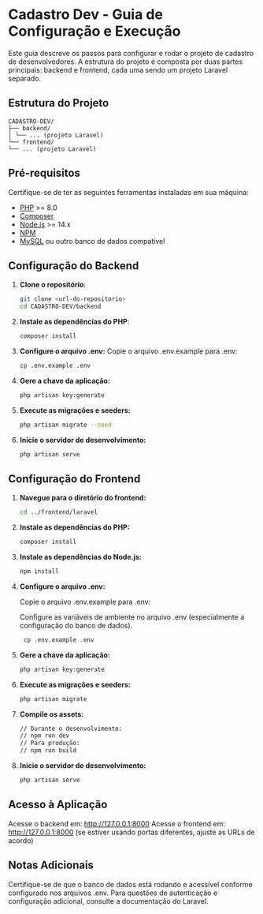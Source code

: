 # Cadastro Dev - Guia de Configuração e Execução

Este guia descreve os passos para configurar e rodar o projeto de cadastro de desenvolvedores. A estrutura do projeto é composta por duas partes principais: backend e frontend, cada uma sendo um projeto Laravel separado.

## Estrutura do Projeto


    CADASTRO-DEV/
    ├── backend/
    │ └── ... (projeto Laravel)
    └── frontend/
    └── ... (projeto Laravel)


## Pré-requisitos

Certifique-se de ter as seguintes ferramentas instaladas em sua máquina:

- [PHP](https://www.php.net/downloads) >= 8.0
- [Composer](https://getcomposer.org/)
- [Node.js](https://nodejs.org/) >= 14.x
- [NPM](https://www.npmjs.com/)
- [MySQL](https://www.mysql.com/downloads/) ou outro banco de dados compatível

## Configuração do Backend

1. **Clone o repositório**:
   
   ```bash
   git clone <url-do-repositorio>
   cd CADASTRO-DEV/backend
2. **Instale as dependências do PHP**:
   
   ```bash
   composer install
3. **Configure o arquivo .env:**
Copie o arquivo .env.example para .env:

    ```bash
    cp .env.example .env
4. **Gere a chave da aplicação:**
    ```bash
    php artisan key:generate
5. **Execute as migrações e seeders:**
    ```bash
    php artisan migrate --seed
6. **Inicie o servidor de desenvolvimento:**
   ```bash
   php artisan serve

## Configuração do Frontend
1. **Navegue para o diretório do frontend:**
   ```bash
   cd ../frontend/laravel
2. **Instale as dependências do PHP:**
   ```bash
   composer install
3. **Instale as dependências do Node.js:**
   ```bash
   npm install
4. **Configure o arquivo .env:**

   Copie o arquivo .env.example para .env:

   Configure as variáveis de ambiente no arquivo .env (especialmente a configuração do banco de dados).
      ```bash
       cp .env.example .env
5. **Gere a chave da aplicação:**
   ```bash
   php artisan key:generate
6. **Execute as migrações e seeders:**
   ```bash
   php artisan migrate
7. **Compile os assets:**
   ```bash
   // Durante o desenvolvimento:
   // npm run dev
   // Para produção:
   // npm run build
8. **Inicie o servidor de desenvolvimento:**
   ```bash
   php artisan serve

## Acesso à Aplicação
Acesse o backend em: http://127.0.0.1:8000
Acesse o frontend em: http://127.0.0.1:8000 (se estiver usando portas diferentes, ajuste as URLs de acordo)

## Notas Adicionais

Certifique-se de que o banco de dados está rodando e acessível conforme configurado nos arquivos .env.
Para questões de autenticação e configuração adicional, consulte a documentação do Laravel.
